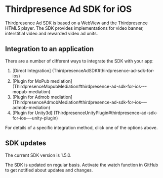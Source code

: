 # Thirdpresence Ad SDK for iOS

Thirdpresence Ad SDK is based on a WebView and the Thirdpresence HTML5 player. The SDK provides implementations for video banner, interstitial video and rewarded video ad units. 

## Integration to an application

There are a number of different ways to integrate the SDK with your app:

1. [Direct Integration] (ThirdpresenceAdSDK#thirdpresence-ad-sdk-for-ios)
2. [Plugin for MoPub mediation] (ThirdpresenceMopubMediation#thirdpresence-ad-sdk-for-ios---mopub-mediation)
3. [Plugin for Admob mediation] (ThirdpresenceAdmobMediation#thirdpresence-ad-sdk-for-ios---admob-mediation)
4. [Plugin for Unity3d] (ThirdpresenceUnityPlugin#thirdpresence-ad-sdk-for-ios---unity-plugin)

For details of a specific integration method, click one of the options above.

## SDK updates

The current SDK version is 1.5.0.

The SDK is updated on regular basis. Activate the watch function in GitHub to get notified about updates and changes. 
